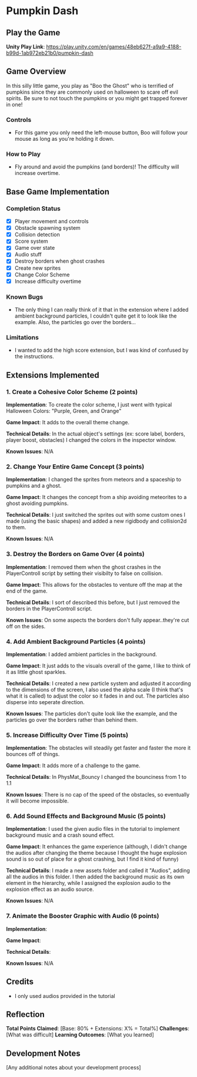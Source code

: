 # Pumpkin Dash

## Play the Game
**Unity Play Link**: https://play.unity.com/en/games/48eb627f-a9a9-4188-b99d-1ab972eb21b0/pumpkin-dash

## Game Overview
In this silly little game, you play as "Boo the Ghost" who is terrified of pumpkins since they are commonly used on halloween to scare off evil spirits. Be sure to not touch the pumpkins or you might get trapped forever in one! 

### Controls
- For this game you only need the left-mouse button, Boo will follow your mouse as long as you're holding it down.

### How to Play
- Fly around and avoid the pumpkins (and borders)! The difficulty will increase overtime.

## Base Game Implementation

### Completion Status
- [x] Player movement and controls
- [x] Obstacle spawning system
- [x] Collision detection
- [x] Score system
- [x] Game over state
- [x] Audio stuff
- [x] Destroy borders when ghost crashes
- [x] Create new sprites
- [x] Change Color Scheme
- [x] Increase difficulty overtime

### Known Bugs
- The only thing I can really think of it that in the extension where I added ambient background particles, I couldn't quite get it to look like the example. Also, the particles go over the borders...

### Limitations
- I wanted to add the high score extension, but I was kind of confused by the instructions.

## Extensions Implemented 

### 1. Create a Cohesive Color Scheme (2 points)

**Implementation**: To create the color scheme, I just went with typical Halloween Colors: "Purple, Green, and Orange"

**Game Impact**: It adds to the overall theme change.

**Technical Details**: In the actual object's settings (ex: score label, borders, player boost, obstacles) I changed the colors in the inspector window.

**Known Issues**: N/A


### 2. Change Your Entire Game Concept (3 points)

**Implementation**: I changed the sprites from meteors and a spaceship to pumpkins and a ghost.

**Game Impact**: It changes the concept from a ship avoiding meteorites to a ghost avoiding pumpkins.

**Technical Details**: I just switched the sprites out with some custom ones I made (using the basic shapes) and added a new rigidbody and collision2d to them.

**Known Issues**: N/A


### 3. Destroy the Borders on Game Over (4 points)

**Implementation**: I removed them when the ghost crashes in the PlayerControll script by setting their visibilty to false on collision.

**Game Impact**: This allows for the obstacles to venture off the map at the end of the game.

**Technical Details**: I sort of described this before, but I just removed the borders in the PlayerControll script.

**Known Issues**: On some aspects the borders don't fully appear..they're cut off on the sides.


### 4. Add Ambient Background Particles (4 points)

**Implementation**: I added ambient particles in the background.

**Game Impact**: It just adds to the visuals overall of the game, I like to think of it as little ghost sparkles.

**Technical Details**: I created a new particle system and adjusted it according to the dimensions of the screen, I also used the alpha scale (I think that's what it is called) to adjust the color so it fades in and out. The particles also disperse into seperate direction.

**Known Issues**: The particles don't quite look like the example, and the particles go over the borders rather than behind them.


### 5. Increase Difficulty Over Time (5 points)

**Implementation**: The obstacles will steadily get faster and faster the more it bounces off of things.

**Game Impact**: It adds more of a challenge to the game.

**Technical Details**: In PhysMat_Bouncy I changed the bounciness from 1 to 1.1

**Known Issues**: There is no cap of the speed of the obstacles, so eventually it will become impossible.


### 6. Add Sound Effects and Background Music (5 points)

**Implementation**: I used the given audio files in the tutorial to implement background music and a crash sound effect.

**Game Impact**: It enhances the game experience (although, I didn't change the audios after changing the theme because I thought the huge explosion sound is so out of place for a ghost crashing, but I find it kind of funny)

**Technical Details**: I made a new assets folder and called it "Audios", adding all the audios in this folder. I then added the background music as its own element in the hierarchy, while I assigned the explosion audio to the explosion effect as an audio source.

**Known Issues**: N/A


### 7. Animate the Booster Graphic with Audio (6 points)

**Implementation**: 

**Game Impact**: 

**Technical Details**: 

**Known Issues**: N/A


## Credits
- I only used audios provided in the tutorial

## Reflection
**Total Points Claimed**: [Base: 80% + Extensions: X% = Total%]
**Challenges**: [What was difficult]
**Learning Outcomes**: [What you learned]

## Development Notes
[Any additional notes about your development process]
